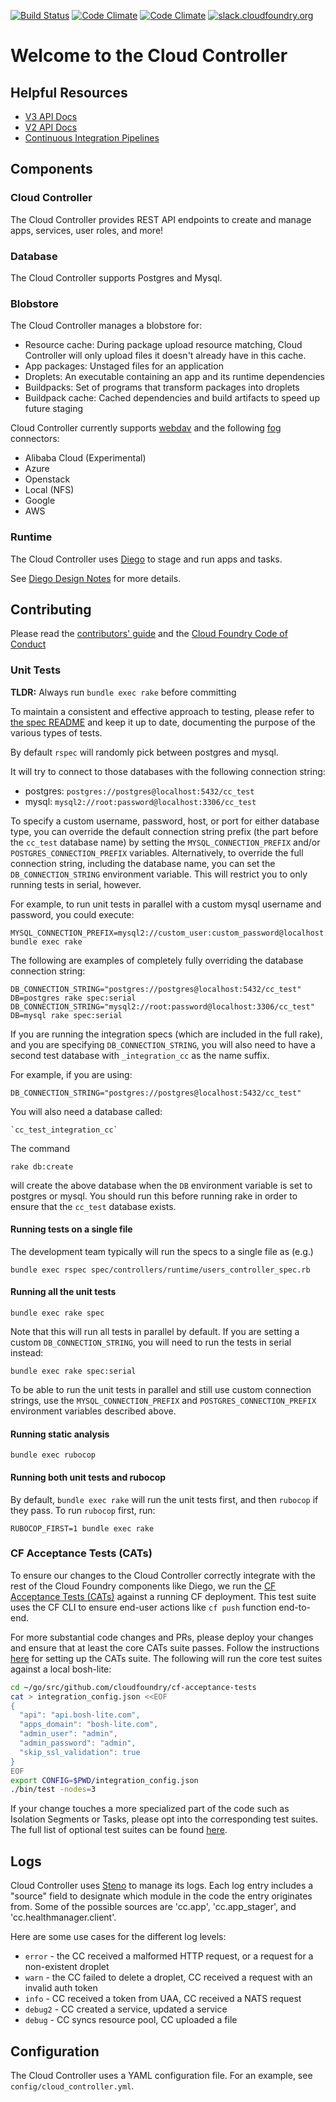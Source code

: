[![Build Status](https://travis-ci.org/cloudfoundry/cloud_controller_ng.png)](https://travis-ci.org/cloudfoundry/cloud_controller_ng)
[![Code Climate](https://api.codeclimate.com/v1/badges/aa47fb93c59ced5fcc4f/maintainability)](https://codeclimate.com/github/cloudfoundry/cloud_controller_ng)
[![Code Climate](https://api.codeclimate.com/v1/badges/aa47fb93c59ced5fcc4f/test_coverage)](https://codeclimate.com/github/cloudfoundry/cloud_controller_ng)
[![slack.cloudfoundry.org](https://slack.cloudfoundry.org/badge.svg)](https://cloudfoundry.slack.com/messages/capi/)

# Welcome to the Cloud Controller


## Helpful Resources

* [V3 API Docs](http://v3-apidocs.cloudfoundry.org)
* [V2 API Docs](http://apidocs.cloudfoundry.org)
* [Continuous Integration Pipelines](https://capi.ci.cf-app.com)

## Components

### Cloud Controller

The Cloud Controller provides REST API endpoints to create and manage apps, services, user roles, and more!

### Database

The Cloud Controller supports Postgres and Mysql.

### Blobstore

The Cloud Controller manages a blobstore for:

* Resource cache: During package upload resource matching, Cloud Controller will only upload files it doesn't already have in this cache.
* App packages: Unstaged files for an application
* Droplets: An executable containing an app and its runtime dependencies
* Buildpacks: Set of programs that transform packages into droplets
* Buildpack cache: Cached dependencies and build artifacts to speed up future staging
 
Cloud Controller currently supports [webdav](http://www.webdav.org/) and the following [fog](http://fog.io) connectors: 

* Alibaba Cloud (Experimental)
* Azure
* Openstack
* Local (NFS)
* Google
* AWS

### Runtime

The Cloud Controller uses [Diego](https://github.com/cloudfoundry/diego-release) to stage and run apps and tasks.

See [Diego Design Notes](https://github.com/cloudfoundry/diego-design-notes) for more details.

## Contributing

Please read the [contributors' guide](https://github.com/cloudfoundry/cloud_controller_ng/blob/master/CONTRIBUTING.md) and the [Cloud Foundry Code of Conduct](https://cloudfoundry.org/code-of-conduct/)

### Unit Tests
**TLDR:** Always run `bundle exec rake` before committing

To maintain a consistent and effective approach to testing, please refer to [the spec README](spec/README.md) and
keep it up to date, documenting the purpose of the various types of tests.

By default `rspec` will randomly pick between postgres and mysql.

It will try to connect to those databases with the following connection string:

* postgres: `postgres://postgres@localhost:5432/cc_test`
* mysql: `mysql2://root:password@localhost:3306/cc_test`

To specify a custom username, password, host, or port for either database type, you can override the default
connection string prefix (the part before the `cc_test` database name) by setting the `MYSQL_CONNECTION_PREFIX`
and/or `POSTGRES_CONNECTION_PREFIX` variables. Alternatively, to override the full connection string, including 
the database name, you can set the `DB_CONNECTION_STRING` environment variable.  This will restrict you to only 
running tests in serial, however.

For example, to run unit tests in parallel with a custom mysql username and password, you could execute:
```
MYSQL_CONNECTION_PREFIX=mysql2://custom_user:custom_password@localhost:3306 bundle exec rake
```

The following are examples of completely fully overriding the database connection string:

    DB_CONNECTION_STRING="postgres://postgres@localhost:5432/cc_test" DB=postgres rake spec:serial
    DB_CONNECTION_STRING="mysql2://root:password@localhost:3306/cc_test" DB=mysql rake spec:serial

If you are running the integration specs (which are included in the full rake),
and you are specifying `DB_CONNECTION_STRING`, you will also
need to have a second test database with `_integration_cc` as the name suffix.

For example, if you are using:

    DB_CONNECTION_STRING="postgres://postgres@localhost:5432/cc_test"

You will also need a database called:

    `cc_test_integration_cc`

The command
```
rake db:create
```
will create the above database when the `DB` environment variable is set to postgres or mysql.
You should run this before running rake in order to ensure that the `cc_test` database exists.

#### Running tests on a single file

The development team typically will run the specs to a single file as (e.g.)

    bundle exec rspec spec/controllers/runtime/users_controller_spec.rb

#### Running all the unit tests

    bundle exec rake spec

Note that this will run all tests in parallel by default. If you are setting a custom `DB_CONNECTION_STRING`,
you will need to run the tests in serial instead:

    bundle exec rake spec:serial

To be able to run the unit tests in parallel and still use custom connection strings, use the
`MYSQL_CONNECTION_PREFIX` and `POSTGRES_CONNECTION_PREFIX` environment variables described above.

#### Running static analysis

    bundle exec rubocop

#### Running both unit tests and rubocop

By default, `bundle exec rake` will run the unit tests first, and then `rubocop` if they pass. To run `rubocop` first, run:

    RUBOCOP_FIRST=1 bundle exec rake

### CF Acceptance Tests (CATs)

To ensure our changes to the Cloud Controller correctly integrate with the rest of the Cloud Foundry components like Diego,
we run the [CF Acceptance Tests (CATs)](https://github.com/cloudfoundry/cf-acceptance-tests) against a running CF deployment.
This test suite uses the CF CLI to ensure end-user actions like `cf push` function end-to-end.

For more substantial code changes and PRs, please deploy your changes and ensure that at least the core CATs suite passes.
Follow the instructions [here](https://github.com/cloudfoundry/cf-acceptance-tests#test-setup) for setting up the CATs suite.
The following will run the core test suites against a local bosh-lite:

```bash
cd ~/go/src/github.com/cloudfoundry/cf-acceptance-tests
cat > integration_config.json <<EOF
{
  "api": "api.bosh-lite.com",
  "apps_domain": "bosh-lite.com",
  "admin_user": "admin",
  "admin_password": "admin",
  "skip_ssl_validation": true
}
EOF
export CONFIG=$PWD/integration_config.json
./bin/test -nodes=3
```

If your change touches a more specialized part of the code such as Isolation Segments or Tasks,
please opt into the corresponding test suites.
The full list of optional test suites can be found [here](https://github.com/cloudfoundry/cf-acceptance-tests#test-configuration).

## Logs

Cloud Controller uses [Steno](http://github.com/cloudfoundry/steno) to manage its logs.
Each log entry includes a "source" field to designate which module in the code the
entry originates from.  Some of the possible sources are 'cc.app', 'cc.app_stager',
and 'cc.healthmanager.client'.

Here are some use cases for the different log levels:
* `error` - the CC received a malformed HTTP request, or a request for a non-existent droplet
* `warn` - the CC failed to delete a droplet, CC received a request with an invalid auth token
* `info` - CC received a token from UAA, CC received a NATS request
* `debug2` - CC created a service, updated a service
* `debug` - CC syncs resource pool, CC uploaded a file

## Configuration

The Cloud Controller uses a YAML configuration file. For an example, see `config/cloud_controller.yml`.

